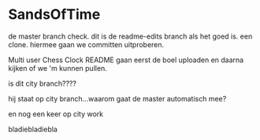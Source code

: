 # SandsOfTime
de master branch check. dit is de readme-edits branch als het goed is. een clone. 
hiermee gaan we committen uitproberen.

Multi user Chess Clock
README 
gaan eerst de boel uploaden
en daarna kijken of we 'm kunnen pullen.

is dit city branch????

hij staat op city branch...waarom gaat de master automatisch mee?

en nog een keer op city work


bladiebladiebla